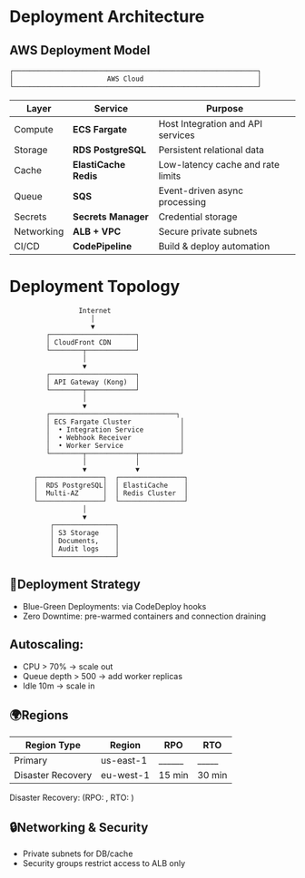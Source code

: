 # Deployment Architecture

## AWS Deployment Model
```text
┌────────────────────────────────────────────────────────────┐
│                       AWS Cloud                            │
└────────────────────────────────────────────────────────────┘
```

| Layer      | Service               | Purpose                           |
| ---------- | --------------------- | --------------------------------- |
| Compute    | **ECS Fargate**       | Host Integration and API services |
| Storage    | **RDS PostgreSQL**    | Persistent relational data        |
| Cache      | **ElastiCache Redis** | Low-latency cache and rate limits |
| Queue      | **SQS**               | Event-driven async processing     |
| Secrets    | **Secrets Manager**   | Credential storage                |
| Networking | **ALB + VPC**         | Secure private subnets            |
| CI/CD      | **CodePipeline**      | Build & deploy automation         |


# Deployment Topology

                     Internet
                        │
                        ▼
             ┌─────────────────────┐
             │ CloudFront CDN      │
             └────────┬────────────┘
                      │
                      ▼
             ┌─────────────────────┐
             │ API Gateway (Kong)  │
             └────────┬────────────┘
                      │
                      ▼
             ┌───────────────────────────────┐
             │ ECS Fargate Cluster            │
             │  • Integration Service         │
             │  • Webhook Receiver            │
             │  • Worker Service              │
             └────────┬────────────┬──────────┘
                      │            │
                      ▼            ▼
          ┌────────────────┐  ┌────────────────┐
          │  RDS PostgreSQL│  │ ElastiCache    │
          │  Multi-AZ      │  │ Redis Cluster  │
          └────────────────┘  └────────────────┘
                      │
                      ▼
              ┌───────────────┐
              │ S3 Storage    │
              │ Documents,    │
              │ Audit logs    │
              └───────────────┘

## 🧭Deployment Strategy

 - Blue-Green Deployments: via CodeDeploy hooks
 - Zero Downtime: pre-warmed containers and connection draining

## Autoscaling:

 - CPU > 70% → scale out
 - Queue depth > 500 → add worker replicas
 - Idle 10m → scale in

## 🌍Regions
| Region Type       | Region    | RPO    | RTO   |
| ----------------- | --------- | ------ | ----- |
| Primary           | us-east-1 | ______ | _____ |
| Disaster Recovery | eu-west-1 | 15 min | 30 min|

Disaster Recovery:  (RPO: , RTO: )

## 🔒Networking & Security

 - Private subnets for DB/cache
 - Security groups restrict access to ALB only

